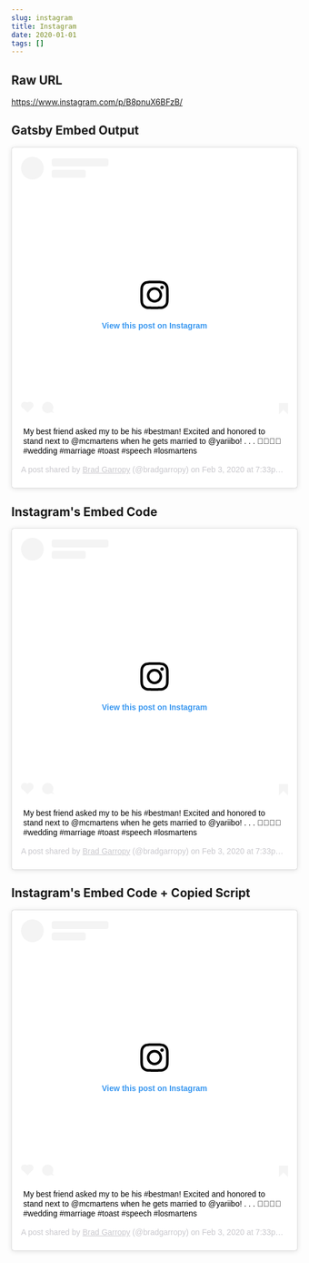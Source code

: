 ```yaml
---
slug: instagram
title: Instagram
date: 2020-01-01
tags: []
---
```


## Raw URL

https://www.instagram.com/p/B8pnuX6BFzB/

## Gatsby Embed Output

<blockquote class="instagram-media" data-instgrm-captioned
    data-instgrm-permalink="https://www.instagram.com/p/B8IUkSklI_3/?utm_source=ig_embed&amp;utm_campaign=loading"
    data-instgrm-version="12"
    style=" background:#FFF; border:0; border-radius:3px; box-shadow:0 0 1px 0 rgba(0,0,0,0.5),0 1px 10px 0 rgba(0,0,0,0.15); margin: 1px; max-width:658px; min-width:326px; padding:0; width:99.375%; width:-webkit-calc(100% - 2px); width:calc(100% - 2px);">
    <div style="padding:16px;"> <a
            href="https://www.instagram.com/p/B8IUkSklI_3/?utm_source=ig_embed&amp;utm_campaign=loading"
            style=" background:#FFFFFF; line-height:0; padding:0 0; text-align:center; text-decoration:none; width:100%;"
            target="_blank">
            <div style=" display: flex; flex-direction: row; align-items: center;">
                <div
                    style="background-color: #F4F4F4; border-radius: 50%; flex-grow: 0; height: 40px; margin-right: 14px; width: 40px;">
                </div>
                <div style="display: flex; flex-direction: column; flex-grow: 1; justify-content: center;">
                    <div
                        style=" background-color: #F4F4F4; border-radius: 4px; flex-grow: 0; height: 14px; margin-bottom: 6px; width: 100px;">
                    </div>
                    <div
                        style=" background-color: #F4F4F4; border-radius: 4px; flex-grow: 0; height: 14px; width: 60px;">
                    </div>
                </div>
            </div>
            <div style="padding: 19% 0;"></div>
            <div style="display:block; height:50px; margin:0 auto 12px; width:50px;"><svg width="50px" height="50px"
                    viewBox="0 0 60 60" version="1.1" xmlns="https://www.w3.org/2000/svg"
                    xmlns:xlink="https://www.w3.org/1999/xlink">
                    <g stroke="none" stroke-width="1" fill="none" fill-rule="evenodd">
                        <g transform="translate(-511.000000, -20.000000)" fill="#000000">
                            <g>
                                <path
                                    d="M556.869,30.41 C554.814,30.41 553.148,32.076 553.148,34.131 C553.148,36.186 554.814,37.852 556.869,37.852 C558.924,37.852 560.59,36.186 560.59,34.131 C560.59,32.076 558.924,30.41 556.869,30.41 M541,60.657 C535.114,60.657 530.342,55.887 530.342,50 C530.342,44.114 535.114,39.342 541,39.342 C546.887,39.342 551.658,44.114 551.658,50 C551.658,55.887 546.887,60.657 541,60.657 M541,33.886 C532.1,33.886 524.886,41.1 524.886,50 C524.886,58.899 532.1,66.113 541,66.113 C549.9,66.113 557.115,58.899 557.115,50 C557.115,41.1 549.9,33.886 541,33.886 M565.378,62.101 C565.244,65.022 564.756,66.606 564.346,67.663 C563.803,69.06 563.154,70.057 562.106,71.106 C561.058,72.155 560.06,72.803 558.662,73.347 C557.607,73.757 556.021,74.244 553.102,74.378 C549.944,74.521 548.997,74.552 541,74.552 C533.003,74.552 532.056,74.521 528.898,74.378 C525.979,74.244 524.393,73.757 523.338,73.347 C521.94,72.803 520.942,72.155 519.894,71.106 C518.846,70.057 518.197,69.06 517.654,67.663 C517.244,66.606 516.755,65.022 516.623,62.101 C516.479,58.943 516.448,57.996 516.448,50 C516.448,42.003 516.479,41.056 516.623,37.899 C516.755,34.978 517.244,33.391 517.654,32.338 C518.197,30.938 518.846,29.942 519.894,28.894 C520.942,27.846 521.94,27.196 523.338,26.654 C524.393,26.244 525.979,25.756 528.898,25.623 C532.057,25.479 533.004,25.448 541,25.448 C548.997,25.448 549.943,25.479 553.102,25.623 C556.021,25.756 557.607,26.244 558.662,26.654 C560.06,27.196 561.058,27.846 562.106,28.894 C563.154,29.942 563.803,30.938 564.346,32.338 C564.756,33.391 565.244,34.978 565.378,37.899 C565.522,41.056 565.552,42.003 565.552,50 C565.552,57.996 565.522,58.943 565.378,62.101 M570.82,37.631 C570.674,34.438 570.167,32.258 569.425,30.349 C568.659,28.377 567.633,26.702 565.965,25.035 C564.297,23.368 562.623,22.342 560.652,21.575 C558.743,20.834 556.562,20.326 553.369,20.18 C550.169,20.033 549.148,20 541,20 C532.853,20 531.831,20.033 528.631,20.18 C525.438,20.326 523.257,20.834 521.349,21.575 C519.376,22.342 517.703,23.368 516.035,25.035 C514.368,26.702 513.342,28.377 512.574,30.349 C511.834,32.258 511.326,34.438 511.181,37.631 C511.035,40.831 511,41.851 511,50 C511,58.147 511.035,59.17 511.181,62.369 C511.326,65.562 511.834,67.743 512.574,69.651 C513.342,71.625 514.368,73.296 516.035,74.965 C517.703,76.634 519.376,77.658 521.349,78.425 C523.257,79.167 525.438,79.673 528.631,79.82 C531.831,79.965 532.853,80.001 541,80.001 C549.148,80.001 550.169,79.965 553.369,79.82 C556.562,79.673 558.743,79.167 560.652,78.425 C562.623,77.658 564.297,76.634 565.965,74.965 C567.633,73.296 568.659,71.625 569.425,69.651 C570.167,67.743 570.674,65.562 570.82,62.369 C570.966,59.17 571,58.147 571,50 C571,41.851 570.966,40.831 570.82,37.631">
                                </path>
                            </g>
                        </g>
                    </g>
                </svg></div>
            <div style="padding-top: 8px;">
                <div
                    style=" color:#3897f0; font-family:Arial,sans-serif; font-size:14px; font-style:normal; font-weight:550; line-height:18px;">
                    View this post on Instagram</div>
            </div>
            <div style="padding: 12.5% 0;"></div>
            <div style="display: flex; flex-direction: row; margin-bottom: 14px; align-items: center;">
                <div>
                    <div
                        style="background-color: #F4F4F4; border-radius: 50%; height: 12.5px; width: 12.5px; transform: translateX(0px) translateY(7px);">
                    </div>
                    <div
                        style="background-color: #F4F4F4; height: 12.5px; transform: rotate(-45deg) translateX(3px) translateY(1px); width: 12.5px; flex-grow: 0; margin-right: 14px; margin-left: 2px;">
                    </div>
                    <div
                        style="background-color: #F4F4F4; border-radius: 50%; height: 12.5px; width: 12.5px; transform: translateX(9px) translateY(-18px);">
                    </div>
                </div>
                <div style="margin-left: 8px;">
                    <div
                        style=" background-color: #F4F4F4; border-radius: 50%; flex-grow: 0; height: 20px; width: 20px;">
                    </div>
                    <div
                        style=" width: 0; height: 0; border-top: 2px solid transparent; border-left: 6px solid #f4f4f4; border-bottom: 2px solid transparent; transform: translateX(16px) translateY(-4px) rotate(30deg)">
                    </div>
                </div>
                <div style="margin-left: auto;">
                    <div
                        style=" width: 0px; border-top: 8px solid #F4F4F4; border-right: 8px solid transparent; transform: translateY(16px);">
                    </div>
                    <div
                        style=" background-color: #F4F4F4; flex-grow: 0; height: 12px; width: 16px; transform: translateY(-4px);">
                    </div>
                    <div
                        style=" width: 0; height: 0; border-top: 8px solid #F4F4F4; border-left: 8px solid transparent; transform: translateY(-4px) translateX(8px);">
                    </div>
                </div>
            </div>
        </a>
        <p style=" margin:8px 0 0 0; padding:0 4px;"> <a
                href="https://www.instagram.com/p/B8IUkSklI_3/?utm_source=ig_embed&amp;utm_campaign=loading"
                style=" color:#000; font-family:Arial,sans-serif; font-size:14px; font-style:normal; font-weight:normal; line-height:17px; text-decoration:none; word-wrap:break-word;"
                target="_blank">My best friend asked my to be his #bestman! Excited and honored to stand next to
                @mcmartens when he gets married to @yariibo! . . . 🤵🏼💍🥂 #wedding #marriage #toast #speech
                #losmartens</a></p>
        <p
            style=" color:#c9c8cd; font-family:Arial,sans-serif; font-size:14px; line-height:17px; margin-bottom:0; margin-top:8px; overflow:hidden; padding:8px 0 7px; text-align:center; text-overflow:ellipsis; white-space:nowrap;">
            A post shared by <a
                href="https://www.instagram.com/bradgarropy/?utm_source=ig_embed&amp;utm_campaign=loading"
                style=" color:#c9c8cd; font-family:Arial,sans-serif; font-size:14px; font-style:normal; font-weight:normal; line-height:17px;"
                target="_blank"> Brad Garropy</a> (@bradgarropy) on <time
                style=" font-family:Arial,sans-serif; font-size:14px; line-height:17px;"
                datetime="2020-02-04T03:33:32+00:00">Feb 3, 2020 at 7:33pm PST</time></p>
    </div>
</blockquote>

## Instagram's Embed Code

<blockquote class="instagram-media" data-instgrm-captioned data-instgrm-permalink="https://www.instagram.com/p/B8IUkSklI_3/?utm_source=ig_embed&amp;utm_campaign=loading" data-instgrm-version="12" style=" background:#FFF; border:0; border-radius:3px; box-shadow:0 0 1px 0 rgba(0,0,0,0.5),0 1px 10px 0 rgba(0,0,0,0.15); margin: 1px; max-width:540px; min-width:326px; padding:0; width:99.375%; width:-webkit-calc(100% - 2px); width:calc(100% - 2px);"><div style="padding:16px;"> <a href="https://www.instagram.com/p/B8IUkSklI_3/?utm_source=ig_embed&amp;utm_campaign=loading" style=" background:#FFFFFF; line-height:0; padding:0 0; text-align:center; text-decoration:none; width:100%;" target="_blank"> <div style=" display: flex; flex-direction: row; align-items: center;"> <div style="background-color: #F4F4F4; border-radius: 50%; flex-grow: 0; height: 40px; margin-right: 14px; width: 40px;"></div> <div style="display: flex; flex-direction: column; flex-grow: 1; justify-content: center;"> <div style=" background-color: #F4F4F4; border-radius: 4px; flex-grow: 0; height: 14px; margin-bottom: 6px; width: 100px;"></div> <div style=" background-color: #F4F4F4; border-radius: 4px; flex-grow: 0; height: 14px; width: 60px;"></div></div></div><div style="padding: 19% 0;"></div> <div style="display:block; height:50px; margin:0 auto 12px; width:50px;"><svg width="50px" height="50px" viewBox="0 0 60 60" version="1.1" xmlns="https://www.w3.org/2000/svg" xmlns:xlink="https://www.w3.org/1999/xlink"><g stroke="none" stroke-width="1" fill="none" fill-rule="evenodd"><g transform="translate(-511.000000, -20.000000)" fill="#000000"><g><path d="M556.869,30.41 C554.814,30.41 553.148,32.076 553.148,34.131 C553.148,36.186 554.814,37.852 556.869,37.852 C558.924,37.852 560.59,36.186 560.59,34.131 C560.59,32.076 558.924,30.41 556.869,30.41 M541,60.657 C535.114,60.657 530.342,55.887 530.342,50 C530.342,44.114 535.114,39.342 541,39.342 C546.887,39.342 551.658,44.114 551.658,50 C551.658,55.887 546.887,60.657 541,60.657 M541,33.886 C532.1,33.886 524.886,41.1 524.886,50 C524.886,58.899 532.1,66.113 541,66.113 C549.9,66.113 557.115,58.899 557.115,50 C557.115,41.1 549.9,33.886 541,33.886 M565.378,62.101 C565.244,65.022 564.756,66.606 564.346,67.663 C563.803,69.06 563.154,70.057 562.106,71.106 C561.058,72.155 560.06,72.803 558.662,73.347 C557.607,73.757 556.021,74.244 553.102,74.378 C549.944,74.521 548.997,74.552 541,74.552 C533.003,74.552 532.056,74.521 528.898,74.378 C525.979,74.244 524.393,73.757 523.338,73.347 C521.94,72.803 520.942,72.155 519.894,71.106 C518.846,70.057 518.197,69.06 517.654,67.663 C517.244,66.606 516.755,65.022 516.623,62.101 C516.479,58.943 516.448,57.996 516.448,50 C516.448,42.003 516.479,41.056 516.623,37.899 C516.755,34.978 517.244,33.391 517.654,32.338 C518.197,30.938 518.846,29.942 519.894,28.894 C520.942,27.846 521.94,27.196 523.338,26.654 C524.393,26.244 525.979,25.756 528.898,25.623 C532.057,25.479 533.004,25.448 541,25.448 C548.997,25.448 549.943,25.479 553.102,25.623 C556.021,25.756 557.607,26.244 558.662,26.654 C560.06,27.196 561.058,27.846 562.106,28.894 C563.154,29.942 563.803,30.938 564.346,32.338 C564.756,33.391 565.244,34.978 565.378,37.899 C565.522,41.056 565.552,42.003 565.552,50 C565.552,57.996 565.522,58.943 565.378,62.101 M570.82,37.631 C570.674,34.438 570.167,32.258 569.425,30.349 C568.659,28.377 567.633,26.702 565.965,25.035 C564.297,23.368 562.623,22.342 560.652,21.575 C558.743,20.834 556.562,20.326 553.369,20.18 C550.169,20.033 549.148,20 541,20 C532.853,20 531.831,20.033 528.631,20.18 C525.438,20.326 523.257,20.834 521.349,21.575 C519.376,22.342 517.703,23.368 516.035,25.035 C514.368,26.702 513.342,28.377 512.574,30.349 C511.834,32.258 511.326,34.438 511.181,37.631 C511.035,40.831 511,41.851 511,50 C511,58.147 511.035,59.17 511.181,62.369 C511.326,65.562 511.834,67.743 512.574,69.651 C513.342,71.625 514.368,73.296 516.035,74.965 C517.703,76.634 519.376,77.658 521.349,78.425 C523.257,79.167 525.438,79.673 528.631,79.82 C531.831,79.965 532.853,80.001 541,80.001 C549.148,80.001 550.169,79.965 553.369,79.82 C556.562,79.673 558.743,79.167 560.652,78.425 C562.623,77.658 564.297,76.634 565.965,74.965 C567.633,73.296 568.659,71.625 569.425,69.651 C570.167,67.743 570.674,65.562 570.82,62.369 C570.966,59.17 571,58.147 571,50 C571,41.851 570.966,40.831 570.82,37.631"></path></g></g></g></svg></div><div style="padding-top: 8px;"> <div style=" color:#3897f0; font-family:Arial,sans-serif; font-size:14px; font-style:normal; font-weight:550; line-height:18px;"> View this post on Instagram</div></div><div style="padding: 12.5% 0;"></div> <div style="display: flex; flex-direction: row; margin-bottom: 14px; align-items: center;"><div> <div style="background-color: #F4F4F4; border-radius: 50%; height: 12.5px; width: 12.5px; transform: translateX(0px) translateY(7px);"></div> <div style="background-color: #F4F4F4; height: 12.5px; transform: rotate(-45deg) translateX(3px) translateY(1px); width: 12.5px; flex-grow: 0; margin-right: 14px; margin-left: 2px;"></div> <div style="background-color: #F4F4F4; border-radius: 50%; height: 12.5px; width: 12.5px; transform: translateX(9px) translateY(-18px);"></div></div><div style="margin-left: 8px;"> <div style=" background-color: #F4F4F4; border-radius: 50%; flex-grow: 0; height: 20px; width: 20px;"></div> <div style=" width: 0; height: 0; border-top: 2px solid transparent; border-left: 6px solid #f4f4f4; border-bottom: 2px solid transparent; transform: translateX(16px) translateY(-4px) rotate(30deg)"></div></div><div style="margin-left: auto;"> <div style=" width: 0px; border-top: 8px solid #F4F4F4; border-right: 8px solid transparent; transform: translateY(16px);"></div> <div style=" background-color: #F4F4F4; flex-grow: 0; height: 12px; width: 16px; transform: translateY(-4px);"></div> <div style=" width: 0; height: 0; border-top: 8px solid #F4F4F4; border-left: 8px solid transparent; transform: translateY(-4px) translateX(8px);"></div></div></div></a> <p style=" margin:8px 0 0 0; padding:0 4px;"> <a href="https://www.instagram.com/p/B8IUkSklI_3/?utm_source=ig_embed&amp;utm_campaign=loading" style=" color:#000; font-family:Arial,sans-serif; font-size:14px; font-style:normal; font-weight:normal; line-height:17px; text-decoration:none; word-wrap:break-word;" target="_blank">My best friend asked my to be his #bestman! Excited and honored to stand next to @mcmartens when he gets married to @yariibo! . . . 🤵🏼💍🥂 #wedding #marriage #toast #speech #losmartens</a></p> <p style=" color:#c9c8cd; font-family:Arial,sans-serif; font-size:14px; line-height:17px; margin-bottom:0; margin-top:8px; overflow:hidden; padding:8px 0 7px; text-align:center; text-overflow:ellipsis; white-space:nowrap;">A post shared by <a href="https://www.instagram.com/bradgarropy/?utm_source=ig_embed&amp;utm_campaign=loading" style=" color:#c9c8cd; font-family:Arial,sans-serif; font-size:14px; font-style:normal; font-weight:normal; line-height:17px;" target="_blank"> Brad Garropy</a> (@bradgarropy) on <time style=" font-family:Arial,sans-serif; font-size:14px; line-height:17px;" datetime="2020-02-04T03:33:32+00:00">Feb 3, 2020 at 7:33pm PST</time></p></div></blockquote> <script async src="//www.instagram.com/embed.js"></script>

## Instagram's Embed Code + Copied Script

<blockquote class="instagram-media" data-instgrm-captioned data-instgrm-permalink="https://www.instagram.com/p/B8IUkSklI_3/?utm_source=ig_embed&amp;utm_campaign=loading" data-instgrm-version="12" style=" background:#FFF; border:0; border-radius:3px; box-shadow:0 0 1px 0 rgba(0,0,0,0.5),0 1px 10px 0 rgba(0,0,0,0.15); margin: 1px; max-width:540px; min-width:326px; padding:0; width:99.375%; width:-webkit-calc(100% - 2px); width:calc(100% - 2px);"><div style="padding:16px;"> <a href="https://www.instagram.com/p/B8IUkSklI_3/?utm_source=ig_embed&amp;utm_campaign=loading" style=" background:#FFFFFF; line-height:0; padding:0 0; text-align:center; text-decoration:none; width:100%;" target="_blank"> <div style=" display: flex; flex-direction: row; align-items: center;"> <div style="background-color: #F4F4F4; border-radius: 50%; flex-grow: 0; height: 40px; margin-right: 14px; width: 40px;"></div> <div style="display: flex; flex-direction: column; flex-grow: 1; justify-content: center;"> <div style=" background-color: #F4F4F4; border-radius: 4px; flex-grow: 0; height: 14px; margin-bottom: 6px; width: 100px;"></div> <div style=" background-color: #F4F4F4; border-radius: 4px; flex-grow: 0; height: 14px; width: 60px;"></div></div></div><div style="padding: 19% 0;"></div> <div style="display:block; height:50px; margin:0 auto 12px; width:50px;"><svg width="50px" height="50px" viewBox="0 0 60 60" version="1.1" xmlns="https://www.w3.org/2000/svg" xmlns:xlink="https://www.w3.org/1999/xlink"><g stroke="none" stroke-width="1" fill="none" fill-rule="evenodd"><g transform="translate(-511.000000, -20.000000)" fill="#000000"><g><path d="M556.869,30.41 C554.814,30.41 553.148,32.076 553.148,34.131 C553.148,36.186 554.814,37.852 556.869,37.852 C558.924,37.852 560.59,36.186 560.59,34.131 C560.59,32.076 558.924,30.41 556.869,30.41 M541,60.657 C535.114,60.657 530.342,55.887 530.342,50 C530.342,44.114 535.114,39.342 541,39.342 C546.887,39.342 551.658,44.114 551.658,50 C551.658,55.887 546.887,60.657 541,60.657 M541,33.886 C532.1,33.886 524.886,41.1 524.886,50 C524.886,58.899 532.1,66.113 541,66.113 C549.9,66.113 557.115,58.899 557.115,50 C557.115,41.1 549.9,33.886 541,33.886 M565.378,62.101 C565.244,65.022 564.756,66.606 564.346,67.663 C563.803,69.06 563.154,70.057 562.106,71.106 C561.058,72.155 560.06,72.803 558.662,73.347 C557.607,73.757 556.021,74.244 553.102,74.378 C549.944,74.521 548.997,74.552 541,74.552 C533.003,74.552 532.056,74.521 528.898,74.378 C525.979,74.244 524.393,73.757 523.338,73.347 C521.94,72.803 520.942,72.155 519.894,71.106 C518.846,70.057 518.197,69.06 517.654,67.663 C517.244,66.606 516.755,65.022 516.623,62.101 C516.479,58.943 516.448,57.996 516.448,50 C516.448,42.003 516.479,41.056 516.623,37.899 C516.755,34.978 517.244,33.391 517.654,32.338 C518.197,30.938 518.846,29.942 519.894,28.894 C520.942,27.846 521.94,27.196 523.338,26.654 C524.393,26.244 525.979,25.756 528.898,25.623 C532.057,25.479 533.004,25.448 541,25.448 C548.997,25.448 549.943,25.479 553.102,25.623 C556.021,25.756 557.607,26.244 558.662,26.654 C560.06,27.196 561.058,27.846 562.106,28.894 C563.154,29.942 563.803,30.938 564.346,32.338 C564.756,33.391 565.244,34.978 565.378,37.899 C565.522,41.056 565.552,42.003 565.552,50 C565.552,57.996 565.522,58.943 565.378,62.101 M570.82,37.631 C570.674,34.438 570.167,32.258 569.425,30.349 C568.659,28.377 567.633,26.702 565.965,25.035 C564.297,23.368 562.623,22.342 560.652,21.575 C558.743,20.834 556.562,20.326 553.369,20.18 C550.169,20.033 549.148,20 541,20 C532.853,20 531.831,20.033 528.631,20.18 C525.438,20.326 523.257,20.834 521.349,21.575 C519.376,22.342 517.703,23.368 516.035,25.035 C514.368,26.702 513.342,28.377 512.574,30.349 C511.834,32.258 511.326,34.438 511.181,37.631 C511.035,40.831 511,41.851 511,50 C511,58.147 511.035,59.17 511.181,62.369 C511.326,65.562 511.834,67.743 512.574,69.651 C513.342,71.625 514.368,73.296 516.035,74.965 C517.703,76.634 519.376,77.658 521.349,78.425 C523.257,79.167 525.438,79.673 528.631,79.82 C531.831,79.965 532.853,80.001 541,80.001 C549.148,80.001 550.169,79.965 553.369,79.82 C556.562,79.673 558.743,79.167 560.652,78.425 C562.623,77.658 564.297,76.634 565.965,74.965 C567.633,73.296 568.659,71.625 569.425,69.651 C570.167,67.743 570.674,65.562 570.82,62.369 C570.966,59.17 571,58.147 571,50 C571,41.851 570.966,40.831 570.82,37.631"></path></g></g></g></svg></div><div style="padding-top: 8px;"> <div style=" color:#3897f0; font-family:Arial,sans-serif; font-size:14px; font-style:normal; font-weight:550; line-height:18px;"> View this post on Instagram</div></div><div style="padding: 12.5% 0;"></div> <div style="display: flex; flex-direction: row; margin-bottom: 14px; align-items: center;"><div> <div style="background-color: #F4F4F4; border-radius: 50%; height: 12.5px; width: 12.5px; transform: translateX(0px) translateY(7px);"></div> <div style="background-color: #F4F4F4; height: 12.5px; transform: rotate(-45deg) translateX(3px) translateY(1px); width: 12.5px; flex-grow: 0; margin-right: 14px; margin-left: 2px;"></div> <div style="background-color: #F4F4F4; border-radius: 50%; height: 12.5px; width: 12.5px; transform: translateX(9px) translateY(-18px);"></div></div><div style="margin-left: 8px;"> <div style=" background-color: #F4F4F4; border-radius: 50%; flex-grow: 0; height: 20px; width: 20px;"></div> <div style=" width: 0; height: 0; border-top: 2px solid transparent; border-left: 6px solid #f4f4f4; border-bottom: 2px solid transparent; transform: translateX(16px) translateY(-4px) rotate(30deg)"></div></div><div style="margin-left: auto;"> <div style=" width: 0px; border-top: 8px solid #F4F4F4; border-right: 8px solid transparent; transform: translateY(16px);"></div> <div style=" background-color: #F4F4F4; flex-grow: 0; height: 12px; width: 16px; transform: translateY(-4px);"></div> <div style=" width: 0; height: 0; border-top: 8px solid #F4F4F4; border-left: 8px solid transparent; transform: translateY(-4px) translateX(8px);"></div></div></div></a> <p style=" margin:8px 0 0 0; padding:0 4px;"> <a href="https://www.instagram.com/p/B8IUkSklI_3/?utm_source=ig_embed&amp;utm_campaign=loading" style=" color:#000; font-family:Arial,sans-serif; font-size:14px; font-style:normal; font-weight:normal; line-height:17px; text-decoration:none; word-wrap:break-word;" target="_blank">My best friend asked my to be his #bestman! Excited and honored to stand next to @mcmartens when he gets married to @yariibo! . . . 🤵🏼💍🥂 #wedding #marriage #toast #speech #losmartens</a></p> <p style=" color:#c9c8cd; font-family:Arial,sans-serif; font-size:14px; line-height:17px; margin-bottom:0; margin-top:8px; overflow:hidden; padding:8px 0 7px; text-align:center; text-overflow:ellipsis; white-space:nowrap;">A post shared by <a href="https://www.instagram.com/bradgarropy/?utm_source=ig_embed&amp;utm_campaign=loading" style=" color:#c9c8cd; font-family:Arial,sans-serif; font-size:14px; font-style:normal; font-weight:normal; line-height:17px;" target="_blank"> Brad Garropy</a> (@bradgarropy) on <time style=" font-family:Arial,sans-serif; font-size:14px; line-height:17px;" datetime="2020-02-04T03:33:32+00:00">Feb 3, 2020 at 7:33pm PST</time></p></div></blockquote> <script>(function(){
var global=this;
var __BUNDLE_START_TIME__=this.nativePerformanceNow?nativePerformanceNow():Date.now(),__DEV__=false,process=this.process||{};process.env=process.env||{};process.env.NODE_ENV=process.env.NODE_ENV||"production";!(function(t){"use strict";function e(){return s=Object.create(null)}function r(t){const e=t,r=s[e];return r&&r.isInitialized?r.publicModule.exports:i(e,r)}function n(t){const e=t;if(s[e]&&s[e].importedDefault!==f)return s[e].importedDefault;const n=r(e),o=n&&n.__esModule?n.default:n;return s[e].importedDefault=o}function o(t){const e=t;if(s[e]&&s[e].importedAll!==f)return s[e].importedAll;const n=r(e);let o;if(n&&n.__esModule)o=n;else{if(o={},n)for(const t in n)a.call(n,t)&&(o[t]=n[t]);o.default=n}return s[e].importedAll=o}function i(e,r){if(!p&&t.ErrorUtils){p=!0;let n;try{n=c(e,r)}catch(e){t.ErrorUtils.reportFatalError(e)}return p=!1,n}return c(e,r)}function l(t){return{segmentId:t>>>h,localId:t&m}}function c(e,i){if(!i&&I.length>0){const t=l(e),r=t.segmentId,n=t.localId,o=I[r];null!=o&&(o(n),i=s[e])}const c=t.nativeRequire;if(!i&&c){const t=l(e),r=t.segmentId;c(t.localId,r),i=s[e]}if(!i)throw u(e);if(i.hasError)throw d(e,i.error);i.isInitialized=!0;const f=i,a=f.factory,p=f.dependencyMap;try{const l=i.publicModule;if(l.id=e,g.length>0)for(let t=0;t<g.length;++t)g[t].cb(e,l);return a(t,r,n,o,l,l.exports,p),i.factory=void 0,i.dependencyMap=void 0,l.exports}catch(t){throw i.hasError=!0,i.error=t,i.isInitialized=!1,i.publicModule.exports=void 0,t}}function u(t){let e='Requiring unknown module "'+t+'".';return Error(e)}function d(t,e){const r=t;return Error('Requiring module "'+r+'", which threw an exception: '+e)}t.__r=r,t.__d=function(t,e,r){null==s[e]&&(s[e]={dependencyMap:r,factory:t,hasError:!1,importedAll:f,importedDefault:f,isInitialized:!1,publicModule:{exports:{}}})},t.__c=e,t.__registerSegment=function(t,e){I[t]=e};var s=e();const f={},a={}.hasOwnProperty;r.importDefault=n,r.importAll=o;let p=!1;const h=16,m=65535;r.unpackModuleId=l,r.packModuleId=function(t){return(t.segmentId<<h)+t.localId};const g=[];r.registerHook=function(t){const e={cb:t};return g.push(e),{release:()=>{for(let t=0;t<g.length;++t)if(g[t]===e){g.splice(t,1);break}}}};const I=[]})('undefined'!=typeof global?global:'undefined'!=typeof window?window:this);
__s={"js":{},"css":{}}
var __d=this.__d;
__d(function(g,r,i,a,m,e,d){"use strict";function t(t){return!isNaN(Number(t))}function n(t,n){t.className+=' '+n}function o(t,n){t.className=t.className.replace(n,'')}function s(t){const n=document.getElementsByTagName('iframe');let o;for(let s=n.length-1;s>=0;s--){const c=n[s];if(c.contentWindow===t.source){o=c;break}}return o}function c(t){const n=t.clientWidth,o=window.devicePixelRatio;return n&&o?parseInt(n*o,10):0}function l(t){const n=t.match(_);return n?n[1].replace(/^https?:\/\/(www.)?/,'https://www.')+'/':null}function u(t){if(t.hasAttribute(S))return t.getAttribute(S);const n=t.getElementsByTagName('a');for(let t=n.length-1;t>=0;t--){const o=l(n[t].href);if(o)return o}return null}function p(t){'performance'in window&&null!=window.performance&&'object'==typeof window.performance&&'function'==typeof window.performance.now&&t(window.performance.now())}function f(t){if('performance'in window&&null!=window.performance&&'object'==typeof window.performance&&'function'==typeof window.performance.getEntries){const n=window.performance.getEntries().filter(t=>t.name.match(G));n&&n.length&&'fetchStart'in n[0]&&'responseEnd'in n[0]&&t(n[0].fetchStart,n[0].responseEnd)}}function w(s,l){const u=W++,w=E+u,h={};s.id||(s.id=$+u);let y=l.replace(I,'$1/');if(y+='embed/',s.hasAttribute(A)&&(y+='captioned/'),y+='?cr=1',s.hasAttribute(M)){const n=parseInt(s.getAttribute(M),10);t(n)&&(y+='&v='+n)}const N=c(s);N&&(y+='&wp='+N.toString()),y+='&rd='+encodeURIComponent(window.location.origin);const C=window.location.pathname;if(C){const t=C+(window.location.search||'');y+='&rp='+encodeURIComponent(t.substring(0,200))}y=y.replace(j,k),h.ci=u,p(function(t){h.os=t}),f(function(t,n){h.ls=t,h.le=n});const U=encodeURIComponent(JSON.stringify(h)),B=document.createElement('iframe');B.className=s.className,B.id=w,B.src=y+'#'+U,B.setAttribute('allowTransparency','true'),B.setAttribute('allowfullscreen','true');const S=s.style.position;S&&B.setAttribute(v,S),B.setAttribute('frameBorder','0'),B.setAttribute('height','0'),B.setAttribute(L,s.id),B.setAttribute('scrolling','no'),B.setAttribute('style',s.style.cssText+';'+O),B.style.position='absolute',s.parentNode.insertBefore(B,s),n(s,T),o(s,R),P[w]=!0,p(function(t){K[w]={frameLoading:t}}),setTimeout(function(){b(w)},x)}function b(t){Object.prototype.hasOwnProperty.call(P,t)&&(delete P[t],y())}function h(t){if(!B.test(t.origin))return;const o=s(t);if(!o)return;const c=o.id;let l;try{l=JSON.parse(t.data)}catch(t){}if('object'!=typeof l||'string'!=typeof l.type||'object'!=typeof l.details)return;const{details:u,type:f}=l;let w=null;switch(f){case i(d[0]).MOUNTED:{const t=document.getElementById(o.getAttribute(L));if(t||i(d[1])(0),w=t.clientHeight,o.style.position=o.hasAttribute(v)?o.getAttribute(v):'','object'==typeof u.styles&&u.styles.length)try{for(let t=0;t<u.styles.length;t++){const n=u.styles[t][0],s=u.styles[t][1];o.style[n]=s}}catch(t){}n(o,U),t.parentNode&&t.parentNode.removeChild(t),b(c),p(function(t){K[c]&&(K[c].contentLoaded=t,window.__igEmbedLoaded&&window.__igEmbedLoaded({frameId:c,stats:K[c]}))});break}case i(d[0]).LOADING:p(function(t){K[c]&&(K[c].contentLoading=t)});break;case i(d[0]).MEASURE:{const t=u.height;D[c]!==t&&(w=t);break}case i(d[0]).UNMOUNTING:delete D[c]}null!==w&&(o.height=D[c]=w)}function y(){const t=document.getElementsByClassName(R);for(let n=0;n<t.length;n++){if(Object.keys(P).length>=C)break;const o=t[n];if('BLOCKQUOTE'===o.tagName){const t=u(o);t&&w(o,t)}}}function N(){if(!J){if(H)return;H=!0}i(d[2])(()=>{y(),J||(i(d[3]).add(window,'message',h.bind(this)),J=!0)})}const A='data-instgrm-captioned',E='instagram-embed-',x=1e4,O="\n  background-color: white;\n  border-radius: 3px;\n  border: 1px solid #dbdbdb;\n  box-shadow: none;\n  display: block;\n  margin: 0;\n  min-width: 326px;\n  padding: 0;\n",j=/^https?:\/\//,k='https://',I=/^(.*?)\/?(\?.*|#|$)/,C=3,R='instagram-media',T="instagram-media-registered",U="instagram-media-rendered",B=new RegExp("^https?://([\\w-]+\\.)*("+['instagram\\.com','instagr\\.am'].join('|')+")$"),L='data-instgrm-payload-id',$='instagram-media-payload-',S='data-instgrm-permalink',_=new RegExp('^('+B.source.replace(/^\^/,'').replace(/\$$/,'')+"/p/[^/]+)"),v='data-instgrm-preserve-position',G=new RegExp('^('+B.source.replace(/^\^/,'').replace(/\$$/,'')+'/embed\\.js)'),M='data-instgrm-version',D={};let J=!1;const P={};let W=0,H=!1;const K={};r(d[4]).getGlobalContext().process||(N(),r(d[4]).getGlobalContext().process=N)},0,[1,2,3,4,5]);
__d(function(g,r,i,a,m,e,d){m.exports={MOUNTED:"MOUNTED",LOADING:"LOADING",UNMOUNTING:"UNMOUNTING",MEASURE:"MEASURE"}},1,[]);
__d(function(g,r,i,a,m,e,d){'use strict';let n=r(d[0]);m.exports=function(o,t){if(!o){let o;if(void 0===t)o=new Error("Minified exception occurred; use the non-minified dev environment for the full error message and additional helpful warnings.");else{const l=[t];for(let n=2,o=arguments.length;n<o;n++)l.push(arguments[n]);(o=new Error(n.apply(null,l))).name='Invariant Violation',o.messageWithParams=l}throw o.framesToPop=1,o}}},2,[6]);
__d(function(g,r,i,a,m,e,d){var n=function(...t){return(t=t.map(n=>String(n)))[0].split('%s').length!==t.length?n('ex args number mismatch: %s',JSON.stringify(t)):n._prefix+JSON.stringify(t)+n._suffix};n._prefix='<![EX[',n._suffix=']]>',m.exports=n},6,[]);
__d(function(g,r,i,a,m,e,d){"use strict";function t(){if(!o)return;let t;for(;t=o.shift();)t();o=null}Object.defineProperty(e,'__esModule',{value:!0});let o=null;if(r(d[0]).canUseDOM){var n,u;const c=null===(n=document)||void 0===n?void 0:null===(u=n.documentElement)||void 0===u?void 0:u.doScroll;if(!('readyState'in document?'complete'===document.readyState||'loading'!==document.readyState&&!c:!!document.body)&&(o=[],i(d[1]).add(document,'DOMContentLoaded',t),i(d[1]).add(window,'load',t),c&&window===window.top)){const o=function(){try{c('left')}catch(t){return void setTimeout(o,0)}t()};o()}}e.default=function(t){o?o.push(t):t()}},3,[7,4]);
__d(function(g,r,i,a,m,e,d){'use strict';const n=!('undefined'==typeof window||!window.document||!window.document.createElement||window._ssr),t={canUseDOM:n,canUseWorkers:'undefined'!=typeof Worker,canUseEventListeners:n&&!(!window.addEventListener&&!window.attachEvent),canUseViewport:n&&!!window.screen,isInWorker:!n};m.exports=t},7,[]);
__d(function(g,r,i,a,m,e,d){"use strict";Object.defineProperty(e,'__esModule',{value:!0});let t=!1;const n=i(d[0])(()=>{try{const n=Object.defineProperty({},'passive',{get:function(){t=!0}});r(d[1]).canUseDOM&&(window.addEventListener('test',null,n),window.removeEventListener('test',null,n))}catch(t){}return t}),s={capture:!1};class l{constructor(t){this.$EventListenerHelper1=null,this.$EventListenerHelper1=t}static add(t,o,c,u=s){let v=u;return n()||(v='boolean'!=typeof u&&!!u.capture),t.addEventListener(o,c,v),new l(()=>{t.removeEventListener(o,c,v)})}remove(){this.$EventListenerHelper1&&(this.$EventListenerHelper1(),this.$EventListenerHelper1=null)}}e.default=l},4,[8,7]);
__d(function(g,r,i,a,m,e,d){function n(c,o){if('function'!=typeof c||null!=o&&'function'!=typeof o)throw new TypeError(t);var f=function(){var n=arguments,t=o?o.apply(this,n):n[0],u=f.cache;if(u.has(t))return u.get(t);var h=c.apply(this,n);return f.cache=u.set(t,h)||u,h};return f.cache=new(n.Cache||r(d[0])),f}var t='Expected a function';n.Cache=r(d[0]),m.exports=n},8,[9]);
__d(function(g,r,i,a,m,e,d){function t(t){var o=-1,p=null==t?0:t.length;for(this.clear();++o<p;){var l=t[o];this.set(l[0],l[1])}}t.prototype.clear=r(d[0]),t.prototype.delete=r(d[1]),t.prototype.get=r(d[2]),t.prototype.has=r(d[3]),t.prototype.set=r(d[4]),m.exports=t},9,[10,11,12,13,14]);
__d(function(g,r,i,a,m,e,d){m.exports=function(){this.size=0,this.__data__={hash:new(r(d[0])),map:new(r(d[1])||r(d[2])),string:new(r(d[0]))}}},10,[15,16,17]);
__d(function(g,r,i,a,m,e,d){function t(t){var o=-1,p=null==t?0:t.length;for(this.clear();++o<p;){var l=t[o];this.set(l[0],l[1])}}t.prototype.clear=r(d[0]),t.prototype.delete=r(d[1]),t.prototype.get=r(d[2]),t.prototype.has=r(d[3]),t.prototype.set=r(d[4]),m.exports=t},15,[18,19,20,21,22]);
__d(function(g,r,i,a,m,e,d){m.exports=function(){this.__data__=r(d[0])?r(d[0])(null):{},this.size=0}},18,[23]);
__d(function(g,r,i,a,m,e,d){var t=r(d[0])(Object,'create');m.exports=t},23,[24]);
__d(function(g,r,i,a,m,e,d){m.exports=function(n,o){var t=r(d[0])(n,o);return r(d[1])(t)?t:void 0}},24,[25,26]);
__d(function(g,r,i,a,m,e,d){m.exports=function(n,o){return null==n?void 0:n[o]}},25,[]);
__d(function(g,r,i,a,m,e,d){var t=/^\[object .+?Constructor\]$/,o=Function.prototype,n=Object.prototype,c=o.toString,p=n.hasOwnProperty,u=RegExp('^'+c.call(p).replace(/[\\^$.*+?()[\]{}|]/g,'\\$&').replace(/hasOwnProperty|(function).*?(?=\\\()| for .+?(?=\\\])/g,'$1.*?')+'$');m.exports=function(o){return!(!r(d[0])(o)||r(d[1])(o))&&(r(d[2])(o)?u:t).test(r(d[3])(o))}},26,[27,28,29,30]);
__d(function(g,r,i,a,m,e,d){m.exports=function(n){var t=typeof n;return null!=n&&('object'==t||'function'==t)}},27,[]);
__d(function(g,r,i,a,m,e,d){var n=(function(){var n=/[^.]+$/.exec(r(d[0])&&r(d[0]).keys&&r(d[0]).keys.IE_PROTO||'');return n?'Symbol(src)_1.'+n:''})();m.exports=function(t){return!!n&&n in t}},28,[31]);
__d(function(g,r,i,a,m,e,d){m.exports=r(d[0])['__core-js_shared__']},31,[32]);
__d(function(g,r,i,a,m,e,d){var t='object'==typeof self&&self&&self.Object===Object&&self,f=r(d[0])||t||Function('return this')();m.exports=f},32,[33]);
__d(function(g,r,i,a,m,e,d){var t='object'==typeof g&&g&&g.Object===Object&&g;m.exports=t},33,[]);
__d(function(g,r,i,a,m,e,d){var n='[object AsyncFunction]',t='[object Function]',o='[object GeneratorFunction]',c='[object Proxy]';m.exports=function(u){if(!r(d[0])(u))return!1;var b=r(d[1])(u);return b==t||b==o||b==n||b==c}},29,[27,34]);
__d(function(g,r,i,a,m,e,d){var n='[object Null]',t='[object Undefined]',o=r(d[0])?r(d[0]).toStringTag:void 0;m.exports=function(c){return null==c?void 0===c?t:n:o&&o in Object(c)?r(d[1])(c):r(d[2])(c)}},34,[35,36,37]);
__d(function(g,r,i,a,m,e,d){m.exports=r(d[0]).Symbol},35,[32]);
__d(function(g,r,i,a,m,e,d){var t=Object.prototype,o=t.hasOwnProperty,n=t.toString,c=r(d[0])?r(d[0]).toStringTag:void 0;m.exports=function(t){var l=o.call(t,c),v=t[c];try{t[c]=void 0}catch(t){}var p=n.call(t);return l?t[c]=v:delete t[c],p}},36,[35]);
__d(function(g,r,i,a,m,e,d){var t=Object.prototype.toString;m.exports=function(n){return t.call(n)}},37,[]);
__d(function(g,r,i,a,m,e,d){var t=Function.prototype.toString;m.exports=function(n){if(null!=n){try{return t.call(n)}catch(t){}try{return n+''}catch(t){}}return''}},30,[]);
__d(function(g,r,i,a,m,e,d){m.exports=function(t){var s=this.has(t)&&delete this.__data__[t];return this.size-=s?1:0,s}},19,[]);
__d(function(g,r,i,a,m,e,d){var _='__lodash_hash_undefined__',t=Object.prototype.hasOwnProperty;m.exports=function(n){var o=this.__data__;if(r(d[0])){var h=o[n];return h===_?void 0:h}return t.call(o,n)?o[n]:void 0}},20,[23]);
__d(function(g,r,i,a,m,e,d){var t=Object.prototype.hasOwnProperty;m.exports=function(o){var n=this.__data__;return r(d[0])?void 0!==n[o]:t.call(n,o)}},21,[23]);
__d(function(g,r,i,a,m,e,d){var _='__lodash_hash_undefined__';m.exports=function(s,t){var h=this.__data__;return this.size+=this.has(s)?0:1,h[s]=r(d[0])&&void 0===t?_:t,this}},22,[23]);
__d(function(g,r,i,a,m,e,d){var n=r(d[0])(r(d[1]),'Map');m.exports=n},16,[24,32]);
__d(function(g,r,i,a,m,e,d){function t(t){var o=-1,p=null==t?0:t.length;for(this.clear();++o<p;){var l=t[o];this.set(l[0],l[1])}}t.prototype.clear=r(d[0]),t.prototype.delete=r(d[1]),t.prototype.get=r(d[2]),t.prototype.has=r(d[3]),t.prototype.set=r(d[4]),m.exports=t},17,[38,39,40,41,42]);
__d(function(g,r,i,a,m,e,d){m.exports=function(){this.__data__=[],this.size=0}},38,[]);
__d(function(g,r,i,a,m,e,d){var t=Array.prototype.splice;m.exports=function(n){var o=this.__data__,p=r(d[0])(o,n);return!(p<0||(p==o.length-1?o.pop():t.call(o,p,1),--this.size,0))}},39,[43]);
__d(function(g,r,i,a,m,e,d){m.exports=function(n,t){for(var f=n.length;f--;)if(r(d[0])(n[f][0],t))return f;return-1}},43,[44]);
__d(function(g,r,i,a,m,e,d){m.exports=function(n,t){return n===t||n!=n&&t!=t}},44,[]);
__d(function(g,r,i,a,m,e,d){m.exports=function(t){var _=this.__data__,n=r(d[0])(_,t);return n<0?void 0:_[n][1]}},40,[43]);
__d(function(g,r,i,a,m,e,d){m.exports=function(t){return r(d[0])(this.__data__,t)>-1}},41,[43]);
__d(function(g,r,i,a,m,e,d){m.exports=function(t,s){var _=this.__data__,n=r(d[0])(_,t);return n<0?(++this.size,_.push([t,s])):_[n][1]=s,this}},42,[43]);
__d(function(g,r,i,a,m,e,d){m.exports=function(t){var n=r(d[0])(this,t).delete(t);return this.size-=n?1:0,n}},11,[45]);
__d(function(g,r,i,a,m,e,d){m.exports=function(t,n){var _=t.__data__;return r(d[0])(n)?_['string'==typeof n?'string':'hash']:_.map}},45,[46]);
__d(function(g,r,i,a,m,e,d){m.exports=function(n){var o=typeof n;return'string'==o||'number'==o||'symbol'==o||'boolean'==o?'__proto__'!==n:null===n}},46,[]);
__d(function(g,r,i,a,m,e,d){m.exports=function(t){return r(d[0])(this,t).get(t)}},12,[45]);
__d(function(g,r,i,a,m,e,d){m.exports=function(n){return r(d[0])(this,n).has(n)}},13,[45]);
__d(function(g,r,i,a,m,e,d){m.exports=function(s,t){var n=r(d[0])(this,s),h=n.size;return n.set(s,t),this.size+=n.size==h?0:1,this}},14,[45]);
__d(function(g,r,i,a,m,e,d){"use strict";Object.defineProperty(e,'__esModule',{value:!0}),window.instgrm||(window.instgrm={Embeds:{}}),e.getGlobalContext=function(){return window.instgrm.Embeds}},5,[]);
global.__r(0);
}).call({});</script>
